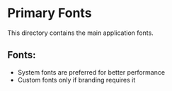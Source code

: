 # Primary Fonts

This directory contains the main application fonts.

## Fonts:
- System fonts are preferred for better performance
- Custom fonts only if branding requires it
